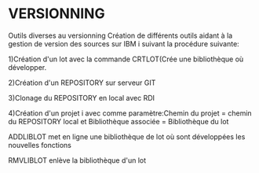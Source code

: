# VERSIONNING
Outils diverses au versionning
Création de différents outils aidant à la gestion de version des sources sur IBM i suivant la procédure suivante:

1)Création d'un lot avec la commande CRTLOT(Crée une bibliothèque où développer.

2)Création d'un REPOSITORY sur serveur GIT

3)Clonage du REPOSITORY en local avec RDI

4)Création d'un projet i avec comme paramètre:Chemin du projet = chemin du REPOSITORY local et Bibliothèque associée = Bibliothèque du lot


ADDLIBLOT met en ligne une bibliothèque de lot où sont développées les nouvelles fonctions

RMVLIBLOT enlève la bibliothèque d'un lot 

